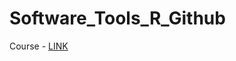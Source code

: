 # Software_Tools_R_Github

Course - [LINK](https://emirtoker.github.io/Software_Tools_R_Github/new_accounts.html)
